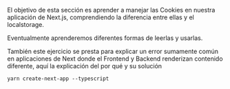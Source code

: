 
El objetivo de esta sección es aprender a manejar las Cookies en nuestra aplicación de Next.js, comprendiendo la diferencia entre ellas y el localstorage.

Eventualmente aprenderemos diferentes formas de leerlas y usarlas.

También este ejercicio se presta para explicar un error sumamente común en aplicaciones de Next donde el Frontend y Backend renderizan contenido diferente, aquí la explicación del por qué y su solución

``` yarn create-next-app --typescript ```